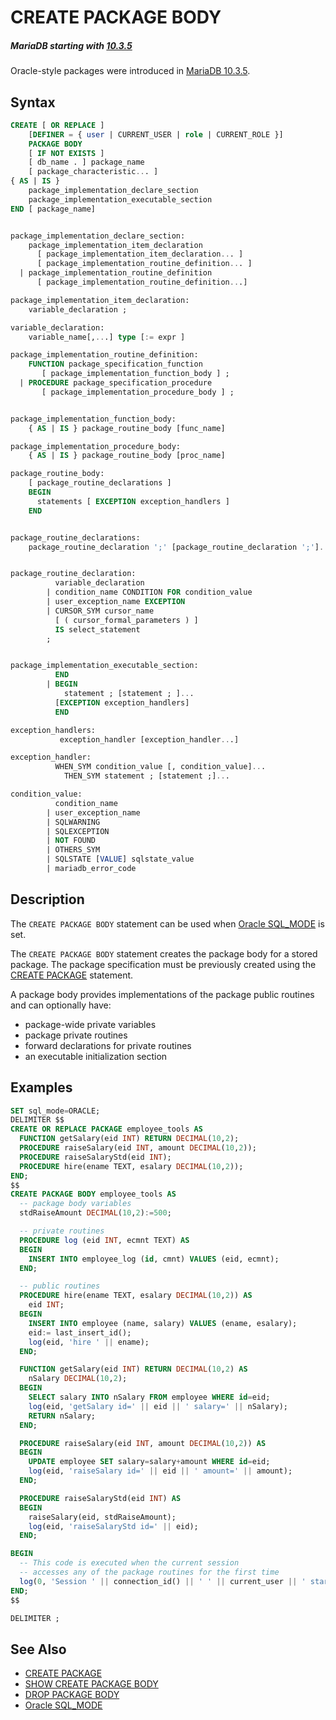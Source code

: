 # CREATE PACKAGE BODY

##### MariaDB starting with [10.3.5](/kb/en/mariadb-1035-release-notes/)

Oracle-style packages were introduced in [MariaDB 10.3.5](/kb/en/mariadb-1035-release-notes/).

## Syntax

```sql
CREATE [ OR REPLACE ]
    [DEFINER = { user | CURRENT_USER | role | CURRENT_ROLE }]
    PACKAGE BODY
    [ IF NOT EXISTS ]
    [ db_name . ] package_name
    [ package_characteristic... ]
{ AS | IS }
    package_implementation_declare_section
    package_implementation_executable_section
END [ package_name]


package_implementation_declare_section:
    package_implementation_item_declaration
      [ package_implementation_item_declaration... ]
      [ package_implementation_routine_definition... ]
  | package_implementation_routine_definition
      [ package_implementation_routine_definition...]

package_implementation_item_declaration:
    variable_declaration ;

variable_declaration:
    variable_name[,...] type [:= expr ]

package_implementation_routine_definition:
    FUNCTION package_specification_function
       [ package_implementation_function_body ] ;
  | PROCEDURE package_specification_procedure
       [ package_implementation_procedure_body ] ;


package_implementation_function_body:
    { AS | IS } package_routine_body [func_name]

package_implementation_procedure_body:
    { AS | IS } package_routine_body [proc_name]

package_routine_body:
    [ package_routine_declarations ]
    BEGIN
      statements [ EXCEPTION exception_handlers ]
    END


package_routine_declarations:
    package_routine_declaration ';' [package_routine_declaration ';']...


package_routine_declaration:
          variable_declaration
        | condition_name CONDITION FOR condition_value
        | user_exception_name EXCEPTION
        | CURSOR_SYM cursor_name
          [ ( cursor_formal_parameters ) ]
          IS select_statement
        ;


package_implementation_executable_section:
          END
        | BEGIN
            statement ; [statement ; ]...
          [EXCEPTION exception_handlers]
          END

exception_handlers:
           exception_handler [exception_handler...]

exception_handler:
          WHEN_SYM condition_value [, condition_value]...
            THEN_SYM statement ; [statement ;]...

condition_value:
          condition_name
        | user_exception_name
        | SQLWARNING
        | SQLEXCEPTION
        | NOT FOUND
        | OTHERS_SYM
        | SQLSTATE [VALUE] sqlstate_value
        | mariadb_error_code

```

## Description

The `CREATE PACKAGE BODY` statement can be used when [Oracle SQL_MODE](/kb/en/sql_modeoracle-from-mariadb-103/) is set.

The `CREATE PACKAGE BODY` statement creates the package body for a stored package. The package specification must be previously created using the [CREATE PACKAGE](/sql-statements-structure/sql-statements/data-definition/create/create-package/) statement.

A package body provides implementations of the package public routines and can optionally have:

- package-wide private variables
- package private routines
- forward declarations for private routines
- an executable initialization section

## Examples

```sql
SET sql_mode=ORACLE;
DELIMITER $$
CREATE OR REPLACE PACKAGE employee_tools AS
  FUNCTION getSalary(eid INT) RETURN DECIMAL(10,2);
  PROCEDURE raiseSalary(eid INT, amount DECIMAL(10,2));
  PROCEDURE raiseSalaryStd(eid INT);
  PROCEDURE hire(ename TEXT, esalary DECIMAL(10,2));
END;
$$
CREATE PACKAGE BODY employee_tools AS
  -- package body variables
  stdRaiseAmount DECIMAL(10,2):=500;

  -- private routines
  PROCEDURE log (eid INT, ecmnt TEXT) AS
  BEGIN
    INSERT INTO employee_log (id, cmnt) VALUES (eid, ecmnt);
  END;

  -- public routines
  PROCEDURE hire(ename TEXT, esalary DECIMAL(10,2)) AS
    eid INT;
  BEGIN
    INSERT INTO employee (name, salary) VALUES (ename, esalary);
    eid:= last_insert_id();
    log(eid, 'hire ' || ename);
  END;

  FUNCTION getSalary(eid INT) RETURN DECIMAL(10,2) AS
    nSalary DECIMAL(10,2);
  BEGIN
    SELECT salary INTO nSalary FROM employee WHERE id=eid;
    log(eid, 'getSalary id=' || eid || ' salary=' || nSalary);
    RETURN nSalary;
  END;

  PROCEDURE raiseSalary(eid INT, amount DECIMAL(10,2)) AS
  BEGIN
    UPDATE employee SET salary=salary+amount WHERE id=eid;
    log(eid, 'raiseSalary id=' || eid || ' amount=' || amount);
  END;

  PROCEDURE raiseSalaryStd(eid INT) AS
  BEGIN
    raiseSalary(eid, stdRaiseAmount);
    log(eid, 'raiseSalaryStd id=' || eid);
  END;

BEGIN
  -- This code is executed when the current session
  -- accesses any of the package routines for the first time
  log(0, 'Session ' || connection_id() || ' ' || current_user || ' started');
END;
$$

DELIMITER ;
```

## See Also

- [CREATE PACKAGE](/sql-statements-structure/sql-statements/data-definition/create/create-package/)
- [SHOW CREATE PACKAGE BODY](/sql-statements-structure/sql-statements/administrative-sql-statements/show/show-create-package-body/)
- [DROP PACKAGE BODY](/sql-statements-structure/sql-statements/data-definition/drop/drop-package-body/)
- [Oracle SQL_MODE](/kb/en/sql_modeoracle-from-mariadb-103/)
